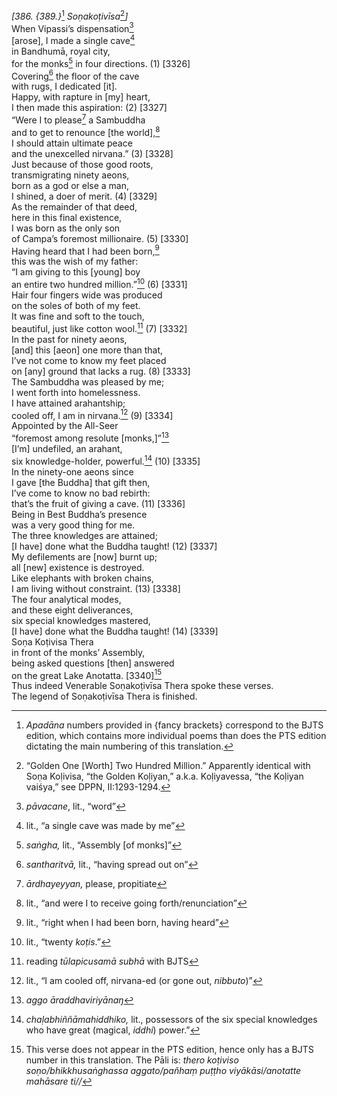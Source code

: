 *\[386. {389.}*[^1] *Soṇakoṭivīsa*[^2]*\]*  
When Vipassi’s dispensation[^3]  
\[arose\], I made a single cave[^4]  
in Bandhumā, royal city,  
for the monks[^5] in four directions. (1) \[3326\]  
Covering[^6] the floor of the cave  
with rugs, I dedicated \[it\].  
Happy, with rapture in \[my\] heart,  
I then made this aspiration: (2) \[3327\]  
“Were I to please[^7] a Sambuddha  
and to get to renounce \[the world\],[^8]  
I should attain ultimate peace  
and the unexcelled nirvana.” (3) \[3328\]  
Just because of those good roots,  
transmigrating ninety aeons,  
born as a god or else a man,  
I shined, a doer of merit. (4) \[3329\]  
As the remainder of that deed,  
here in this final existence,  
I was born as the only son  
of Campa’s foremost millionaire. (5) \[3330\]  
Having heard that I had been born,[^9]  
this was the wish of my father:  
“I am giving to this \[young\] boy  
an entire two hundred million.”[^10] (6) \[3331\]  
Hair four fingers wide was produced  
on the soles of both of my feet.  
It was fine and soft to the touch,  
beautiful, just like cotton wool.[^11] (7) \[3332\]  
In the past for ninety aeons,  
\[and\] this \[aeon\] one more than that,  
I’ve not come to know my feet placed  
on \[any\] ground that lacks a rug. (8) \[3333\]  
The Sambuddha was pleased by me;  
I went forth into homelessness.  
I have attained arahantship;  
cooled off, I am in nirvana.[^12] (9) \[3334\]  
Appointed by the All-Seer  
“foremost among resolute \[monks,\]”[^13]  
\[I’m\] undefiled, an arahant,  
six knowledge-holder, powerful.[^14] (10) \[3335\]  
In the ninety-one aeons since  
I gave \[the Buddha\] that gift then,  
I’ve come to know no bad rebirth:  
that’s the fruit of giving a cave. (11) \[3336\]  
Being in Best Buddha’s presence  
was a very good thing for me.  
The three knowledges are attained;  
\[I have\] done what the Buddha taught! (12) \[3337\]  
My defilements are \[now\] burnt up;  
all \[new\] existence is destroyed.  
Like elephants with broken chains,  
I am living without constraint. (13) \[3338\]  
The four analytical modes,  
and these eight deliverances,  
six special knowledges mastered,  
\[I have\] done what the Buddha taught! (14) \[3339\]  
Soṇa Koṭivisa Thera  
in front of the monks’ Assembly,  
being asked questions \[then\] answered  
on the great Lake Anotatta. \[3340\][^15]  
Thus indeed Venerable Soṇakoṭivīsa Thera spoke these verses.  
The legend of Soṇakoṭivīsa Thera is finished.  
[^1]: *Apadāna* numbers provided in {fancy brackets} correspond to the
    BJTS edition, which contains more individual poems than does the PTS
    edition dictating the main numbering of this translation.  
[^2]: “Golden One \[Worth\] Two Hundred Million.” Apparently identical
    with Soṇa Koḷivisa, “the Golden Koḷiyan,” a.k.a. Koḷiyavessa, “the
    Koḷiyan vaiśya,” see DPPN, II:1293-1294.  
[^3]: *pāvacane*, lit., “word”  
[^4]: lit., “a single cave was made by me”  
[^5]: *saṅgha,* lit., “Assembly \[of monks\]”  
[^6]: *santharitvā,* lit., “having spread out on”  
[^7]: *ārdhayeyyan,* please, propitiate  
[^8]: lit., “and were I to receive going forth/renunciation”  
[^9]: lit., “right when I had been born, having heard”  
[^10]: lit., “twenty *koṭis*.”  
[^11]: reading *tūlapicusamā subhā* with BJTS  
[^12]: lit., “I am cooled off, nirvana-ed (or gone out, *nibbuto*)”  
[^13]: *aggo āraddhaviriyānaŋ*  
[^14]: *chaḷabhiññāmahiddhiko,* lit., possessors of the six special
    knowledges who have great (magical, *iddhi*) power.”  
[^15]: This verse does not appear in the PTS edition, hence only has a
    BJTS number in this translation. The Pāli is: *thero koṭiviso
    soṇo/bhikkhusaṅghassa aggato/pañhaṃ puṭṭho viyākāsi/anotatte
    mahāsare ti//*
